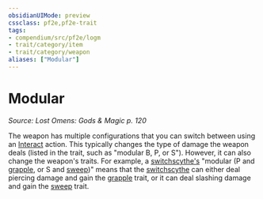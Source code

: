 ```yaml
---
obsidianUIMode: preview
cssclass: pf2e,pf2e-trait
tags:
- compendium/src/pf2e/logm
- trait/category/item
- trait/category/weapon
aliases: ["Modular"]
---
```

# Modular  
*Source: Lost Omens: Gods & Magic p. 120*  

The weapon has multiple configurations that you can switch between using an [Interact](../actions/interact.md) action. This typically changes the type of damage the weapon deals (listed in the trait, such as "modular B, P, or S"). However, it can also change the weapon's traits. For example, a [switchscythe's](../../compendium/equipment/items/switchscythe-lotgb.md) "modular (P and [grapple](grapple.md), or S and [sweep](sweep.md))" means that the [switchscythe](../../compendium/equipment/items/switchscythe-lotgb.md) can either deal piercing damage and gain the [grapple](grapple.md) trait, or it can deal slashing damage and gain the [sweep](sweep.md) trait.